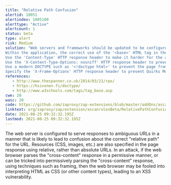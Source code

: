 ```yaml
---
title: "Relative Path Confusion"
alertid: 10051
alertindex: 1005100
alerttype: "Active"
alertcount: 1
status: beta
type: alert
risk: Medium
solution: "Web servers and frameworks should be updated to be configured to not serve responses to ambiguous URLs in such a way that the relative path of such URLs could be mis-interpreted by components on either the client side, or server side.
Within the application, the correct use of the '<base>' HTML tag in the HTTP response will unambiguously specify the base URL for all relative URLs in the document.
Use the 'Content-Type' HTTP response header to make it harder for the attacker to force the web browser to mis-interpret the content type of the response.
Use the 'X-Content-Type-Options: nosniff' HTTP response header to prevent the web browser from 'sniffing' the content type of the response.
Use a modern DOCTYPE such as '<!doctype html>' to prevent the page from being rendered in the web browser using 'Quirks Mode', since this results in the content type being ignored by the web browser.
Specify the 'X-Frame-Options' HTTP response header to prevent Quirks Mode from being enabled in the web browser using framing attacks. "
references:
   - http://www.thespanner.co.uk/2014/03/21/rpo/
   - https://hsivonen.fi/doctype/
   - http://www.w3schools.com/tags/tag_base.asp
cwe: 20
wasc: 20
code: https://github.com/zaproxy/zap-extensions/blob/master/addOns/ascanrulesBeta/src/main/java/org/zaproxy/zap/extension/ascanrulesBeta/RelativePathConfusionScanRule.java
linktext: org/zaproxy/zap/extension/ascanrulesBeta/RelativePathConfusionScanRule.java
date: 2021-08-25 09:32:32.195Z
lastmod: 2021-08-25 09:32:32.195Z
---
```

The web server is configured to serve responses to ambiguous URLs in a manner that is likely to lead to confusion about the correct "relative path" for the URL. Resources (CSS, images, etc.) are also specified in the page response using relative, rather than absolute URLs. In an attack, if the web browser parses the "cross-content" response in a permissive manner, or can be tricked into permissively parsing the "cross-content" response, using techniques such as framing, then the web browser may be fooled into interpreting HTML as CSS (or other content types), leading to an XSS vulnerability.

